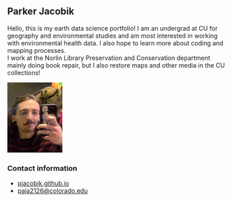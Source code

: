 ## Parker Jacobik
Hello, this is my earth data science portfolio! I am an undergrad at CU for geography and environmental studies and am most interested in working with environmental health data. I also hope to learn more about coding and mapping processes.\
I work at the Norlin Library Preservation and Conservation department mainly doing book repair, but I also restore maps and other media in the CU collections!

<img 
  src="/img/profilepic.png" 
  alt="author profile pic" 
  width="25%" >

### Contact information
 -  [pjacobik.github.io](https://pjacobik.github.io/)
 -  [paja2126@colorado.edu](paja2126@colorado.edu)
